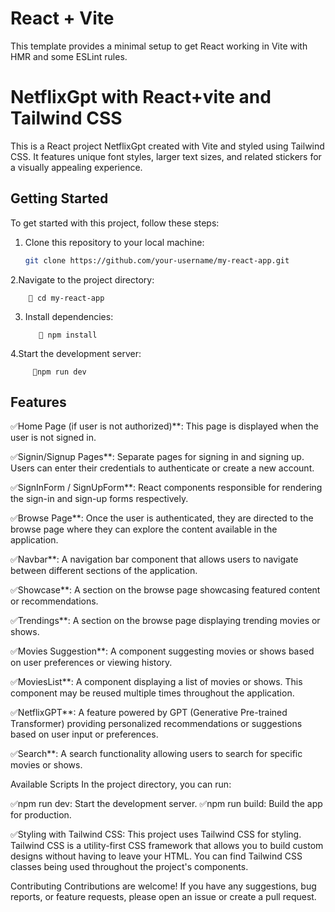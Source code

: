
# React + Vite

This template provides a minimal setup to get React working in Vite with HMR and some ESLint rules.


# NetflixGpt  with React+vite and  Tailwind CSS


This is a React project NetflixGpt created with Vite and styled using Tailwind CSS. It features unique font styles, larger text sizes, and related stickers for a visually appealing experience.

## Getting Started


To get started with this project, follow these steps:

1. Clone this repository to your local machine:

   ```bash
   git clone https://github.com/your-username/my-react-app.git

2.Navigate to the project directory:

        🚀 cd my-react-app

3. Install dependencies:

          🚀 npm install
   
4.Start the development server:
         
         🚀npm run dev




## Features


✅Home Page (if user is not authorized)**: This page is displayed when the user is not signed in.

✅Signin/Signup Pages**: Separate pages for signing in and signing up. Users can enter their credentials to authenticate or create a new account.

✅SignInForm / SignUpForm**: React components responsible for rendering the sign-in and sign-up forms respectively.

✅Browse Page**: Once the user is authenticated, they are directed to the browse page where they can explore the content available in the application.

✅Navbar**: A navigation bar component that allows users to navigate between different sections of the application.

✅Showcase**: A section on the browse page showcasing featured content or recommendations.

✅Trendings**: A section on the browse page displaying trending movies or shows.

✅Movies Suggestion**: A component suggesting movies or shows based on user preferences or viewing history.

✅MoviesList**: A component displaying a list of movies or shows. This component may be reused multiple times throughout the application.

✅NetflixGPT**: A feature powered by GPT (Generative Pre-trained Transformer) providing personalized recommendations or suggestions based on user input or preferences.

✅Search**: A search functionality allowing users to search for specific movies or shows.



Available Scripts
In the project directory, you can run:

✅npm run dev: Start the development server.
✅npm run build: Build the app for production.



✅Styling with Tailwind CSS:
This project uses Tailwind CSS for styling. Tailwind CSS is a utility-first CSS framework that allows you to build custom designs without having to leave your HTML. You can find Tailwind CSS classes being used throughout the project's components.



Contributing
Contributions are welcome! If you have any suggestions, bug reports, or feature requests, please open an issue or create a pull request.





